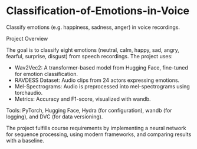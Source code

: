 # Classification-of-Emotions-in-Voice
Classify emotions (e.g. happiness, sadness, anger) in voice recordings.

Project Overview

The goal is to classify eight emotions (neutral, calm, happy, sad, angry, fearful, surprise, disgust) from speech recordings. The project uses:


- Wav2Vec2: A transformer-based model from Hugging Face, fine-tuned for emotion classification.
- RAVDESS Dataset: Audio clips from 24 actors expressing emotions.
- Mel-Spectrograms: Audio is preprocessed into mel-spectrograms using torchaudio.
- Metrics: Accuracy and F1-score, visualized with wandb.



Tools: PyTorch, Hugging Face, Hydra (for configuration), wandb (for logging), and DVC (for data versioning).

The project fulfills course requirements by implementing a neural network for sequence processing, using modern frameworks, and comparing results with a baseline.